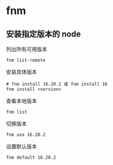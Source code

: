 # fnm

## 安装指定版本的 node

列出所有可用版本

```pwsh
fnm list-remote
```

安装具体版本

```pwsh
# fnm install 16.20.2 或 fnm install 16
fnm install <version>
```

查看本地版本

```pwsh
fnm list
```

切换版本

```pwsh
fnm use 16.20.2
```

设置默认版本

```pwsh
fnm default 16.20.2
```
